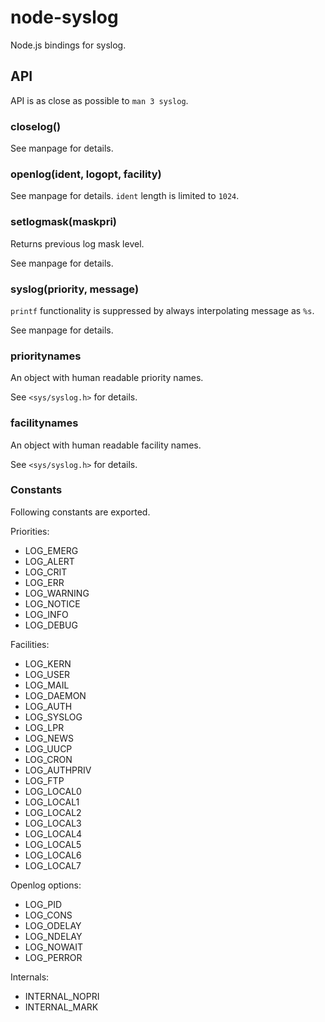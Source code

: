 # node-syslog

Node.js bindings for syslog.

## API

API is as close as possible to `man 3 syslog`.

### closelog()

See manpage for details.

### openlog(ident, logopt, facility)

See manpage for details. `ident` length is limited to `1024`.

### setlogmask(maskpri)

Returns previous log mask level.

See manpage for details.

### syslog(priority, message)

`printf` functionality is suppressed by always interpolating message as `%s`.

See manpage for details.

### prioritynames

An object with human readable priority names.

See `<sys/syslog.h>` for details.

### facilitynames

An object with human readable facility names.

See `<sys/syslog.h>` for details.

### Constants

Following constants are exported.

Priorities:

- LOG_EMERG
- LOG_ALERT
- LOG_CRIT
- LOG_ERR
- LOG_WARNING
- LOG_NOTICE
- LOG_INFO
- LOG_DEBUG

Facilities:

- LOG_KERN
- LOG_USER
- LOG_MAIL
- LOG_DAEMON
- LOG_AUTH
- LOG_SYSLOG
- LOG_LPR
- LOG_NEWS
- LOG_UUCP
- LOG_CRON
- LOG_AUTHPRIV
- LOG_FTP
- LOG_LOCAL0
- LOG_LOCAL1
- LOG_LOCAL2
- LOG_LOCAL3
- LOG_LOCAL4
- LOG_LOCAL5
- LOG_LOCAL6
- LOG_LOCAL7

Openlog options:

- LOG_PID
- LOG_CONS
- LOG_ODELAY
- LOG_NDELAY
- LOG_NOWAIT
- LOG_PERROR

Internals:

- INTERNAL_NOPRI
- INTERNAL_MARK
